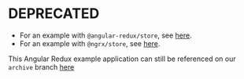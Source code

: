 # DEPRECATED

* For an example with `@angular-redux/store`, see [here](https://github.com/angular-redux/example-app).
* For an example with `@ngrx/store`, see [here](https://github.com/ngrx/example-app).

This Angular Redux example application can still be referenced on our `archive` branch [here](https://github.com/rangle/angular2-redux-example/tree/archive)
